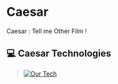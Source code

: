 # Caesar

Caesar : Tell me Other Film !

## 💻 Caesar Technologies

> [![Our Tech](https://skillicons.dev/icons?i=python)](https://skillicons.dev)
